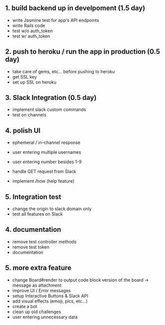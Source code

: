 ## 1. build backend up in develpoment (1.5 day)
* write Jasmine test for app's API endpoints
* write Rails code
* test w/o auth_token
* test w/ auth_token

## 2. push to heroku / run the app in production (0.5 day)
* take care of gems, etc... before pushing to heroku
* get SSL key
* set up SSL on heroku

## 3. Slack Integration (0.5 day)
* implement slack custom commands
* test on channels

## 4. polish UI
* ephemeral / in-channel response

* user entering multiple usernames
* user entering number besides 1-9

* handle GET request from Slack
* implement /how (help feature)

## 5. Integration test
* change the origin to slack domain only
* test all features on Slack

## 4. documentation
* remove test controller methods
* remove test token
* documentation

## 5. more extra feature
* change Board#render to output code block version of the board -> message as attachment
* improve UI / Error messages
* setup Interactive Buttons & Slack API
* add visual effects (emoji, pics, etc...)
* create a bot
* clean up old challenges
* user entering unnecessary data
